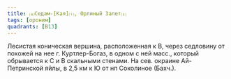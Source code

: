 ```yaml
---
title: ⒜Седам-[Кая]⒯, Орлиный Залет⒵
tags: [ороним]
quadrants: [В13]
---
```


Лесистая коническая вершина, расположенная к В, через седловину от похожей на
нее г. Куртлер-Богаз, в одном с ней масс., который обрывается к С и В скальными
стенами. На сев. окраине Ай-Петринской яйлы, в 2,5 км к Ю от нп Соколиное
(Бахч.).
